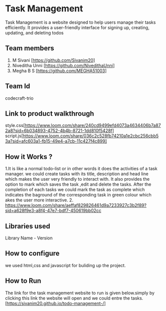 
# Task Management
Task Management is a website designed to help users manage their tasks efficiently. It provides a user-friendly interface for signing up, creating, updating, and deleting todos
## Team members
1. M Sivani [https://github.com/Sivanim20]
2. Niveditha Unni [https://github.com/NivedithaUnni]
3. Megha B S [https://github.com/MEGHA51003]
## Team Id
codecraft-trio
## Link to product walkthrough
style.css[https://www.loom.com/share/240cd9499efd4073a4634406b7a872a8?sid=6b034893-4752-4b4b-8721-1dd810f5428f]
script.js[https://www.loom.com/share/036c2c528fb74210a1e2cbc256cbb53a?sid=afc603a1-fb15-49e4-a7cb-11c427f4c899]
## How it Works ?
1.It is like a normal todo-list or in other words it does the activities of a task manager. we could create tasks with its title, description and head line which makes the user very friendly to interact with. It also provides the option to mark which saves the task ,edit and delete the tasks. After the completion of each tasks we could mark the task as complete which indicates the baground of the corresponding task in green colour which akes the user more interactive.
2. https://www.loom.com/share/aeffaf829826461d9a7233927c3b2f89?sid=a628f9e3-a8f4-47e7-bdf7-450619bb02cc
## Libraries used
Library Name - Version
## How to configure
we used html,css and javascript for buliding up the project.
## How to Run
The link for the task management website to run is given below.simply by clicking this link the website will open and we could entre the tasks. [https://sivanim20.github.io/todo-management-/] 

